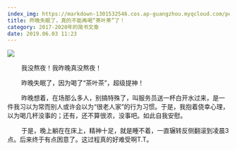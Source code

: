 ```yaml
---
index_img: https://markdown-1301532546.cos.ap-guangzhou.myqcloud.com/peipei_blog/20210921150420.jpeg
title: 昨晚失眠了，真的不能再喝“茶叶茶”了！
category: 2017-2020年的简书文章
date: 2019.06.03 11:23
---
```


![](https://markdown-1301532546.cos.ap-guangzhou.myqcloud.com/peipei_blog/20210921150420.jpeg)  



        我没熬夜！我昨晚真没熬夜！

        昨晚失眠了，因为喝了“茶叶茶”，超级提神！

        昨晚想着，在场那么多人，别搞特殊了，叫服务员送一杯白开水过来，是一件我习以为常而别人或许会以为“很老人家”的行为习惯。于是，我抱着侥幸心理，以为喝几杯没事的；还有，还不算很浓，没事吧。如此自我安慰。

        于是，晚上躺在在床上，精神十足，就是睡不着，一直辗转反侧翻滚到凌晨3点。后来终于有点困意了。这过程真的好难受啊T.T。